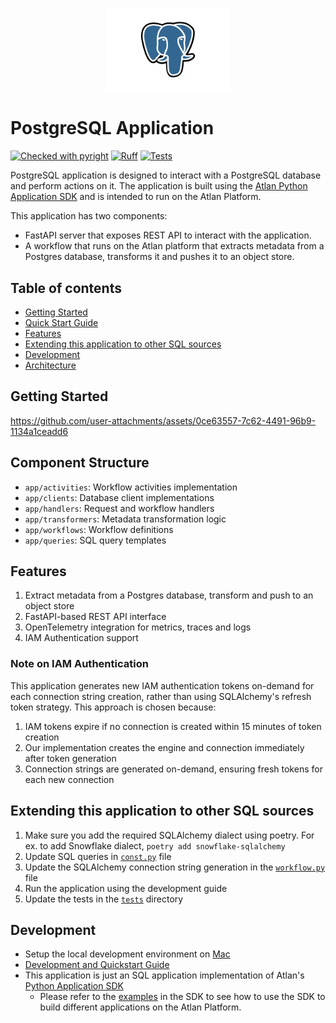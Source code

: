 <p align="center">
  <img src="./docs/images/postgres_logo.svg" alt="PostgreSQL Logo" width="200" height="auto">
</p>

# PostgreSQL Application

[![Checked with pyright](https://microsoft.github.io/pyright/img/pyright_badge.svg)](https://microsoft.github.io/pyright/)
[![Ruff](https://img.shields.io/endpoint?url=https://raw.githubusercontent.com/astral-sh/ruff/main/assets/badge/v2.json)](https://github.com/astral-sh/ruff)
[![Tests](https://github.com/atlanhq/atlan-postgres-app/actions/workflows/unit-tests.yml/badge.svg)](https://github.com/atlanhq/atlan-postgres-app/actions/workflows/unit-tests.yml)

PostgreSQL application is designed to interact with a PostgreSQL database and perform actions on it. The application is built using the [Atlan Python Application SDK](https://github.com/atlanhq/application-sdk) and is intended to run on the Atlan Platform.

This application has two components:

- FastAPI server that exposes REST API to interact with the application.
- A workflow that runs on the Atlan platform that extracts metadata from a Postgres database, transforms it and pushes it to an object store.

## Table of contents

- [Getting Started](#getting-started)
- [Quick Start Guide](./docs/QUICK_START.md)
- [Features](#features)
- [Extending this application to other SQL sources](#extending-this-application-to-other-sql-sources)
- [Development](#development)
- [Architecture](./docs/ARCHITECTURE.md)

## Getting Started

https://github.com/user-attachments/assets/0ce63557-7c62-4491-96b9-1134a1ceadd6

## Component Structure

- `app/activities`: Workflow activities implementation
- `app/clients`: Database client implementations
- `app/handlers`: Request and workflow handlers
- `app/transformers`: Metadata transformation logic
- `app/workflows`: Workflow definitions
- `app/queries`: SQL query templates

## Features

1. Extract metadata from a Postgres database, transform and push to an object store
2. FastAPI-based REST API interface
3. OpenTelemetry integration for metrics, traces and logs
4. IAM Authentication support


### Note on IAM Authentication

This application generates new IAM authentication tokens on-demand for each connection string creation, rather than using SQLAlchemy's refresh token strategy. This approach is chosen because:

1. IAM tokens expire if no connection is created within 15 minutes of token creation
2. Our implementation creates the engine and connection immediately after token generation
3. Connection strings are generated on-demand, ensuring fresh tokens for each new connection

## Extending this application to other SQL sources

1. Make sure you add the required SQLAlchemy dialect using poetry. For ex. to add Snowflake dialect, `poetry add snowflake-sqlalchemy`
2. Update SQL queries in [`const.py`](app/const.py) file
3. Update the SQLAlchemy connection string generation in the [`workflow.py`](app/workflow.py) file
4. Run the application using the development guide
5. Update the tests in the [`tests`](tests) directory

## Development

- Setup the local development environment on [Mac](./docs/SETUP_MAC.md)
- [Development and Quickstart Guide](./docs/DEVELOPMENT.md)
- This application is just an SQL application implementation of Atlan's [Python Application SDK](https://github.com/atlanhq/application-sdk)
  - Please refer to the [examples](https://github.com/atlanhq/application-sdk/tree/main/examples) in the SDK to see how to use the SDK to build different applications on the Atlan Platform.
